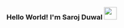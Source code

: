 ### Hello World! I'm Saroj Duwal <img src="https://raw.githubusercontent.com/aemmadi/aemmadi/master/wave.gif" width="30px">
